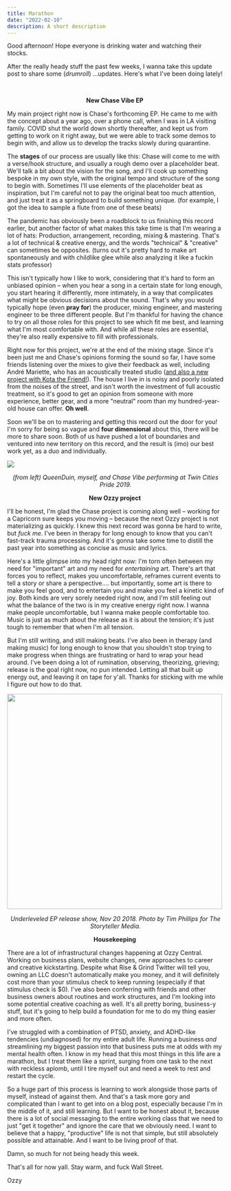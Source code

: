 ```yaml
---
title: Marathon
date: "2022-02-10"
description: A short description
---
```


<article class="body-section">
<p>Good afternoon! Hope everyone is drinking water and watching their stocks.&nbsp;</p>
<p>After the really heady stuff the past few weeks, I wanna take this update post to share some (<em>drumroll</em>) ...updates. Here&#39;s what I&#39;ve been doing lately!</p>
<p>&nbsp;</p><!-- more -->
<p style="text-align: center;"><span class="font_xl"><strong>New Chase Vibe EP&nbsp;</strong></span></p>
<p>My main project right now is Chase&#39;s forthcoming EP. He came to me with the concept about a year ago, over a phone call, when I was in LA visiting family. COVID shut the world down shortly thereafter, and kept us from getting to work on it right away, but we were able to track some demos to begin with, and allow us to develop the tracks slowly during quarantine.&nbsp;</p>
<p>The <strong>stages</strong> of our process are usually like this: Chase will come to me with a verse/hook structure, and usually a rough demo over a placeholder beat. We&#39;ll talk a bit about the vision for the song, and I&#39;ll cook up something bespoke in my own style, with the original tempo and structure of the song to begin with. Sometimes I&#39;ll use elements of the placeholder beat as inspiration, but I&#39;m careful not to pay the original beat too much attention, and just treat it as a springboard to build something unique. (for example, I got the idea to sample a flute from one of these beats)&nbsp;</p>
<p>The pandemic has obviously been a roadblock to us finishing this record earlier, but another factor of what makes this take time is that I&#39;m wearing a lot of hats: Production, arrangement, recording, mixing &amp; mastering. That&#39;s a lot of technical &amp; creative energy, and the words &quot;technical&quot; &amp; &quot;creative&quot; can sometimes be opposites. (turns out it&#39;s pretty hard to make art spontaneously and with childlike glee while also analyzing it like a fuckin stats professor)</p>
<p>This isn&#39;t typically how I like to work, considering that it&#39;s hard to form an unbiased opinion &ndash; when you hear a song in a certain state for long enough, you start hearing it differently, more intimately, in a way that complicates what might be obvious decisions about the sound. That&#39;s why you would typically hope (even <strong>pray for</strong>) the producer, mixing engineer, and mastering engineer to be three different people. But I&#39;m thankful for having the chance to try on all those roles for this project to see which fit me best, and learning what I&#39;m most comfortable with. And while all these roles are essential, they&#39;re also really&nbsp;expensive to fill with professionals.</p>
<p>Right now for this project, we&#39;re at the end of the mixing stage. Since it&#39;s been just me and Chase&#39;s opinions forming the sound so far, I have some friends listening over the mixes to give their feedback as well, including Andr&eacute; Mariette, who has an acoustically treated studio (<a contents="and also a new project with Kota the Friend!" data-link-label="" data-link-type="url" href="https://open.spotify.com/album/0nJ5saIxlohpcXqBR586pH" target="_blank">and also a new project with Kota the Friend!</a>). The house I live in is noisy and poorly isolated from the noises of the street, and isn&#39;t worth the investment of full acoustic treatment, so it&#39;s good to get an opinion from someone with more experience, better gear, and a more &quot;neutral&quot; room than my hundred-year-old house can offer. <strong>Oh well</strong>.&nbsp;</p>
<p>Soon we&#39;ll be on to mastering and getting this record out the door for you! I&#39;m sorry for being so vague and <strong>four dimensional</strong> about this, there will be more to share soon. Both of us have pushed a lot of boundaries and ventured into new territory on this record, and the result is (imo) our best work yet, as a duo and individually.</p>
<p><img class="size_l justify_center border_" src="//d10j3mvrs1suex.cloudfront.net/u/444732/d1dffe7af939bd5bbc6f1a0251b74fb08446cadf/original/img-4972.jpg/!!/b:W10=.jpg" /></p>
<p style="text-align: center;"><em><span class="font_small">(from left) QueenDuin, myself, and Chase Vibe performing at Twin Cities Pride 2019.</span></em></p>
<p style="text-align: center;"><span class="font_xl"><strong>New Ozzy project&nbsp;</strong></span></p>
<p>I&#39;ll be honest,&nbsp;I&#39;m glad the Chase project is coming along well &ndash; working for a Capricorn sure keeps you moving&nbsp;&ndash;&nbsp;because the next Ozzy project is not materializing as quickly. I knew this next record was gonna be hard to write, but <em>fuck me</em>. I&#39;ve been in therapy for long enough to know that you can&#39;t fast-track trauma processing. And it&#39;s gonna take some time to distill the past year into something as concise as music and lyrics.&nbsp;</p>
<p>Here&#39;s a little glimpse into my head right now: I&#39;m torn often between my need for &quot;important&quot; art and my need for <em>entertaining</em> art. There&#39;s art that forces you to reflect, makes you uncomfortable, reframes current events to tell a story or share a perspective.... but importantly, some art is there to make you feel good, and to entertain you and make you feel a kinetic kind of joy. Both kinds are very sorely needed right now, and I&#39;m still feeling out what the balance of the two is in my creative energy right now. I wanna make people uncomfortable, but I wanna make people comfortable too. Music is just as much about the release as it is about the tension; it&#39;s just tough to remember that when I&#39;m all tension.</p>
<p>But I&#39;m still writing, and still making beats. I&#39;ve also been in therapy (and making music) for long enough to know that you shouldn&#39;t stop trying to make progress when things are frustrating or hard to wrap your head around. I&#39;ve been doing a lot of rumination, observing, theorizing, grieving; release is the goal right now, no pun intended. Letting all that built up energy out, and leaving it on tape for y&#39;all. Thanks for sticking with me while I figure out how to do that.</p>
<img src="//d10j3mvrs1suex.cloudfront.net/u/444732/e7130b20de2f00914a118ac5e90282efcb80d4e4/original/b210131.jpg/!!/b:W10=.jpg" width="500" />
<p style="text-align: center;"><span class="font_small"><i>Underleveled EP release show, Nov 20 2018. Photo by Tim Phillips for The Storyteller Media.</i></span></p>
<p style="text-align: center;"><span class="font_xl"><strong>Housekeeping&nbsp;</strong></span></p>
<p>There are a lot of infrastructural changes happening at Ozzy Central. Working on business plans, website changes, new approaches to career and creative kickstarting. Despite what Rise &amp; Grind Twitter will tell you, owning an LLC doesn&#39;t automatically make you money, and it will definitely cost more than your stimulus check to keep running (especially if that stimulus check is $0). I&#39;ve also been conferring with friends and other business owners about routines and work structures, and I&#39;m looking into some potential creative coaching as well. It&#39;s all pretty boring, business-y stuff, but it&#39;s going to help build a foundation for me to do my thing easier and more often.&nbsp;</p>
<p>I&#39;ve struggled with a combination of PTSD, anxiety, and ADHD-like tendencies (undiagnosed) for my entire adult life. Running a business <em>and</em> streamlining my biggest passion into that business puts me at odds with my mental health often.&nbsp;I know in my head that this most things in this life are a marathon, but I treat them like a sprint, surging from one task to the next with reckless aplomb, until I tire myself out and need a week to rest and restart the cycle.&nbsp;</p>
<p>So a huge part of this process is learning to work alongside those parts of myself, instead of against them. And that&#39;s a task more gory and complicated than I want to get into on a blog post, especially because I&#39;m in the middle of it, and still learning. But I want to be honest about it, because there is a lot of social messaging to the entire working class that we need to just &quot;get it together&quot; and ignore the care that we obviously need. I want to believe that a happy, &quot;productive&quot; life is not that simple, but still absolutely possible and attainable. And I want to be living proof of that.&nbsp;</p>
<p>Damn, so much for not being heady this week.&nbsp;</p>
<p>That&#39;s all for now yall. Stay warm, and fuck Wall Street.&nbsp;</p>
<p>Ozzy</p>
</article>

